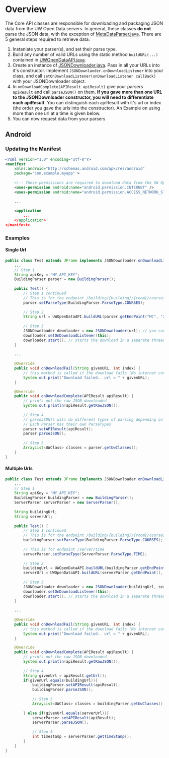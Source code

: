 # Overview
The Core API classes are responsible for downloading and packaging JSON data from the UW Open Data servers.
In general, these classes <b>do not</b> parse the JSON data, with the exception of [MetaDataParser.java](MetaDataParser.java).
There are 5 general steps required to retrieve data:

1. Instaniate your parser(s), and set their parse type.
2. Build any number of valid URLs using the static method `buildURL(...)` contained in [UWOpenDataAPI.java](UWOpenDataAPI.java).
3. Create an instance of [JSONDownloader.java](JSONDownloader.java). Pass in all your URLs into it's constructor. Implement `JSONDownlaoder.onDownloadListener` into your class, and call `setOnDownloadListener(onDownloadListener callBack)` with your JSONDownloader object. 
4. In `onDownloadComplete(APIResult apiResult)` give your parsers `apiResult` and call `parseJSON()` on them. 
**If you gave more than one URL to the JSONDownloader constructor, you will need to differentiate each apiResult**. You can distinguish each apiResult with it's url or index (the order you gave the urls into the constructor). An Example on using more than one url at a time is given below. 
5. You can now request data from your parsers

## Android
### Updating the Manifest
```xml
<?xml version="1.0" encoding="utf-8"?>
<manifest 
    xmlns:android="http://schemas.android.com/apk/res/android"
    package="com.example.myapp" >
    
    <!-- These permissions are required to download data from the UW Open Data Servers-->
    <uses-permission android:name="android.permission.INTERNET" />
    <uses-permission android:name="android.permission.ACCESS_NETWORK_STATE" />
    
    ...
    
    <application
        ...
    </application>
</manifest>
```


### Examples
#### Single Url
```java
public class Test extends JFrame implements JSONDownloader.onDownloadListener {
    ...
    // Step 1
    String apiKey = "MY_API_KEY";
    BuildingParser parser = new BuildingParser();
    
    public Test() {
        // Step 1 continued
        // This is for the endpoint /building/{building}/{room}/courses
        parser.setParseType(BuildingParser.ParseType.COURSES); 
        
        // Step 2
        String url = UWOpenDataAPI.buildURL(parser.getEndPoint("MC", "2038"), apiKey);
        
        // Step 3
        JSONDownloader downloader = new JSONDownloader(url); // you can give any number of arguments, or a String array
        downloader.setOnDownloadListener(this);
        downloader.start(); // starts the download in a seperate thread
    }
    
    ...
    
    @Override
    public void onDownloadFail(String givenURL, int index) {
        // this method is called if the download fails (No internet connection, timeout, etc). 
        System.out.print("Download failed.. url = " + givenURL);
    }

    @Override
    public void onDownloadComplete(APIResult apiResult) {
        // prints out the raw JSON downloaded
        System.out.println(apiResult.getRawJSON());
        
        // Step 4
        // parseJSON() will do different types of parsing depending on what ParseType you give it.
        // Each Parser has their own ParseTypes
        parser.setAPIResult(apiResult);
        parser.parseJSON();
        
        // Step 5
        ArrayList<UWClass> classes = parser.getUwClasses();
    }
}
```
#### Multiple Urls
```java
public class Test extends JFrame implements JSONDownloader.onDownloadListener {
    ...
    // Step 1
    String apiKey = "MY_API_KEY";
    BuildingParser buildingParser = new BuildingParser();
    ServerParser serverParser = new ServerParser();
    
    String buildingUrl;
    String serverUrl;
    
    public Test() {
        // Step 1 continued
        // This is for the endpoint /building/{building}/{room}/courses
        buildingParser.setParseType(BuildingParser.ParseType.COURSES); 
        
        // This is for endpoint /server/time
        serverParser.setParseTpye(ServerParser.ParseType.TIME);
        
        // Step 2
        buildingUrl = UWOpenDataAPI.buildURL(buildingParser.getEndPoint("MC", "2038"), apiKey);
        serverUrl = UWOpenDataAPI.buildURL(serverParser.getEndPoint(), apiKey);
        
        // Step 3
        JSONDownloader downloader = new JSONDownloader(buildingUrl, serverUrl); // you can give any number of arguments, or a String array
        downloader.setOnDownloadListener(this);
        downloader.start(); // starts the download in a seperate thread
    }
    
    ...
    
    @Override
    public void onDownloadFail(String givenURL, int index) {
        // this method is called if the download fails (No internet connection, timeout, etc). 
        System.out.print("Download failed.. url = " + givenURL);
    }

    @Override
    public void onDownloadComplete(APIResult apiResult) {
        // prints out the raw JSON downloaded
        System.out.println(apiResult.getRawJSON());
        
        // Step 4
        String givenUrl = apiResult.getUrl(); 
        if(givenUrl.equals(buildingUrl)){
            buildingParser.setAPIResult(apiResult);
            buildingParser.parseJSON();
            
            // Step 5
            ArrayList<UWClass> classes = buildingParser.getUwClasses();
            
        } else if(givenUrl.equals(serverUrl)){
            serverParser.setAPIResult(apiResult);
            serverParser.parseJSON();
            
            // Step 5
            int timestamp = serverParser.getTimeStamp();
        }
    }
}
```


